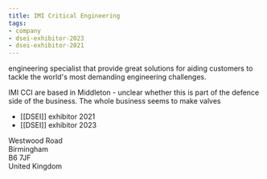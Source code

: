 ```yaml
---
title: IMI Critical Engineering
tags:
- company
- dsei-exhibitor-2023
- dsei-exhibitor-2021
---
```


engineering specialist that provide great solutions for aiding customers to tackle the world's most demanding engineering challenges.

IMI CCI are based in Middleton - unclear whether this is part of the defence side of the business. The whole business seems to make valves

- [[DSEI]] exhibitor 2021
- [[DSEI]] exhibitor 2023

Westwood Road  
Birmingham  
B6 7JF  
United Kingdom